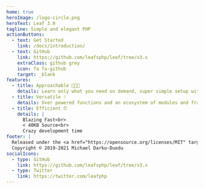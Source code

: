 ```yaml
---
home: true
heroImage: /logo-circle.png
heroText: Leaf 3.0
tagline: Simple and elegant PHP
actionButtons:
  - text: Get Started
    link: /docs/introduction/
  - text: GitHub
    link: https://github.com/leafsphp/leaf/tree/v3.x
    extraClass: github grey
    icon: fa fa-github
    target: _blank
features:
  - title: Approachable 👨🏾‍🏫
    details: Learn only what you need on demand, super simple setup with ZERO config.
  - title: Versatile ☃️
    details: Over powered functions and an ecosystem of modules and frameworks to go with.
  - title: Efficient ⏰
    details: |
      Blazing Fast<br>
      < 40KB Source<br>
      Crazy development time
footer: |
  Released under the <a href="https://opensource.org/licenses/MIT" target="_blank" rel="noopener">MIT License</a><br>
  Copyright © 2019-2021 Michael Darko-Duodu
socialIcons:
  - type: GitHub
    link: https://github.com/leafsphp/leaf/tree/v3.x
  - type: Twitter
    link: https://twitter.com/leafphp
---
```


<!-- ```php
<?php

require __DIR__ . "/vendor/autoload.php";

app()->get("/", function () {
  response(["name" => "Leaf"]);
});

app()->run();
``` -->
